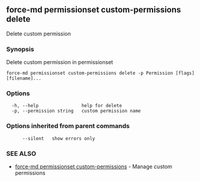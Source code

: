## force-md permissionset custom-permissions delete

Delete custom permission

### Synopsis

Delete custom permission in permissionset

```
force-md permissionset custom-permissions delete -p Permission [flags] [filename]...
```

### Options

```
  -h, --help                help for delete
  -p, --permission string   custom permission name
```

### Options inherited from parent commands

```
      --silent   show errors only
```

### SEE ALSO

* [force-md permissionset custom-permissions](force-md_permissionset_custom-permissions.md)	 - Manage custom permissions

